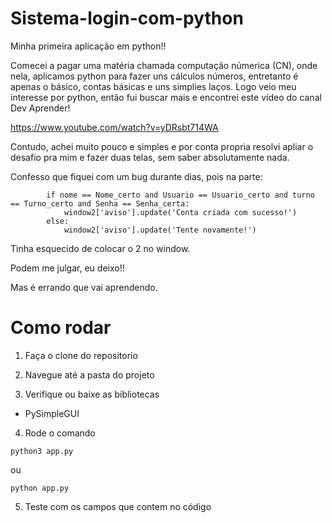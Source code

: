 # Sistema-login-com-python

Minha primeira aplicação em python!!

Comecei a pagar uma matéria chamada computação númerica (CN), onde nela, aplicamos python para fazer uns cálculos números, entretanto é apenas o básico, contas básicas e uns simplies laços. Logo veio meu interesse por python, então fui buscar mais e encontrei este vídeo do canal Dev Aprender!

https://www.youtube.com/watch?v=yDRsbt714WA

Contudo, achei muito pouco e simples e por conta propria resolvi apliar o desafio pra mim e fazer duas telas, sem saber absolutamente nada.

Confesso que fiquei com um bug durante dias, pois na parte:

            if nome == Nome_certo and Usuario == Usuario_certo and turno == Turno_certo and Senha == Senha_certa:
                window2['aviso'].update('Conta criada com sucesso!')
            else:
                window2['aviso'].update('Tente novamente!')
                
                
              
Tinha esquecido de colocar o 2 no window. 

Podem me julgar, eu deixo!!

Mas é errando que vai aprendendo.

# Como rodar

1. Faça o clone do repositorio

2. Navegue até a pasta do projeto

3. Verifique ou baixe as bibliotecas
  - PySimpleGUI

4. Rode o comando

```
python3 app.py
```

ou 

```
python app.py
```

5. Teste com os campos que contem no código
